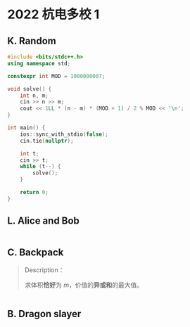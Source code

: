 # 2022 杭电多校 1



## K. Random



```cpp
#include <bits/stdc++.h>
using namespace std;

constexpr int MOD = 1000000007;

void solve() {
    int n, m;
    cin >> n >> m;
    cout << 1LL * (n - m) * (MOD + 1) / 2 % MOD << '\n';
}

int main() {
    ios::sync_with_stdio(false);
    cin.tie(nullptr);

    int t;
    cin >> t;
    while (t--) {
        solve();
    }

    return 0;
}
```




## L. Alice and Bob


```cpp

```




## C. Backpack


> Description：
>
> 求体积**恰好**为 $m$，价值的**异或和**的最大值。




```cpp

```




## B. Dragon slayer



```cpp

```


